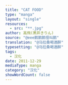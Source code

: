 ```yaml
---
title: "CAT FOOD"
type: "manga"
layout: "single"
resources:
  - src: "**.jpg"
author: 高飛(黑井きりん)
source: "@eee鹅鹅鹅怪叫鹅"
translation: "@马拉桑喝酒醉"
typesetting: "@马拉桑喝酒醉"
tags:
  - 汉化
date: 2011-12-29
mediaType: manga
category: "汉化"
showWordCount: false
---
```

